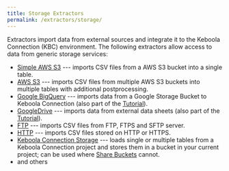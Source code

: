 ```yaml
---
title: Storage Extractors
permalink: /extractors/storage/
---
```


Extractors import data from external sources and integrate it to the Keboola Connection (KBC) environment.
The following extractors allow access to data from generic storage services:

- [Simple AWS S3](/extractors/storage/simple-aws-s3) --- imports CSV files from a AWS S3 bucket into a single table.
- [AWS S3](/extractors/storage/aws-s3) --- imports CSV files from multiple AWS S3 buckets into multiple tables with additional postprocessing.
- [Google BigQuery](/extractors/storage/bigquery) --- imports data from a Google Storage Bucket to Keboola Connection (also part of
the [Tutorial](/tutorial/ad-hoc/#using-bigquery-extractor)).
- [GoogleDrive](/extractors/storage/google-drive/) --- imports data from external data sheets (also part of the [Tutorial](/tutorial/load/googledrive/)).
- [FTP](/extractors/storage/ftp) --- imports CSV files from FTP, FTPS and SFTP server.
- [HTTP](/extractors/storage/http/) --- imports CSV files stored on HTTP or HTTPS.
- [Keboola Connection Storage](/extractors/storage/storage-api/) --- loads single or multiple tables from a Keboola Connection project and
stores them in a bucket in your current project; can be used where [Share Buckets](/storage/buckets/sharing/) cannot.
- and others
